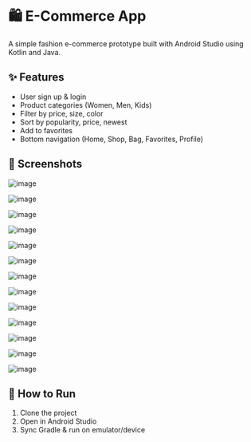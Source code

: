 # 🛍️ E-Commerce App

A simple fashion e-commerce prototype built with Android Studio using Kotlin and Java.

## ✨ Features

- User sign up & login
- Product categories (Women, Men, Kids)
- Filter by price, size, color
- Sort by popularity, price, newest
- Add to favorites
- Bottom navigation (Home, Shop, Bag, Favorites, Profile)

## 📸 Screenshots

![image](https://github.com/user-attachments/assets/149c4239-8d55-46b3-ac92-5ef78ebb92cb)

![image](https://github.com/user-attachments/assets/73ddfc24-aac8-442b-98d0-047c5e06873f)

![image](https://github.com/user-attachments/assets/edffed8b-8ebf-4dac-bb77-fcf754e265cf)

![image](https://github.com/user-attachments/assets/9d387496-a271-4150-868d-d97453b58f47)

![image](https://github.com/user-attachments/assets/2795211b-4787-46f4-bc59-bd064e63931b)

![image](https://github.com/user-attachments/assets/95465605-e7bb-472f-b210-e096a6933299)

![image](https://github.com/user-attachments/assets/8a1865cd-3a28-4806-8dee-eb0bef766574)

![image](https://github.com/user-attachments/assets/306ea101-6609-4800-8b9d-7f9681b1bae8)

![image](https://github.com/user-attachments/assets/2f286561-35ed-4bae-8062-7b72e97d4761)

![image](https://github.com/user-attachments/assets/b3b8fdeb-ca49-4d4f-8891-c09dc2f59a30)

![image](https://github.com/user-attachments/assets/8b3bcc66-b2cc-48bf-a687-cc56da732404)

![image](https://github.com/user-attachments/assets/8fe91eb8-3b82-4c22-9546-c6506e41ba98)

![image](https://github.com/user-attachments/assets/18c4d5cc-0e8f-460b-88d4-d892c7d32ae6)


## 🚀 How to Run

1. Clone the project
2. Open in Android Studio
3. Sync Gradle & run on emulator/device
